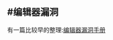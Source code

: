 #编辑器漏洞
----------------------------------------------------

有一篇比较早的整理:[编辑器漏洞手册](http://navisec.it/%E7%BC%96%E8%BE%91%E5%99%A8%E6%BC%8F%E6%B4%9E%E6%89%8B%E5%86%8C/)
